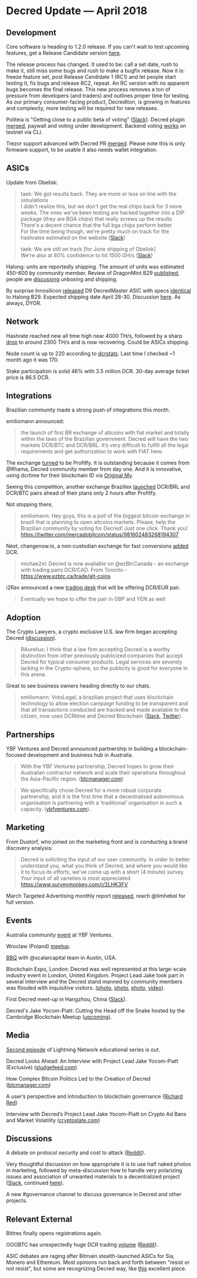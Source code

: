 # Decred Update — April 2018

## Development

Core software is heading to 1.2.0 release. If you can't wait to test upcoming features, get a Release Candidate version [here](https://github.com/decred/decred-binaries/releases).

The release process has changed. It used to be: call a set date, rush to make it, still miss some bugs and rush to make a bugfix release. Now it is: freeze feature set, post Release Candidate 1 (RC1) and let people start testing it, fix bugs and release RC2, repeat. An RC version with no apparent bugs becomes the final release. This new process removes a ton of pressure from developers (and traders) and outlines proper time for testing. As our primary consumer-facing product, Decrediton, is growing in features and complexity, more testing will be required for new releases.

Politeia is "Getting close to a public beta of voting" ([Slack](https://decred.slack.com/archives/C0NRMDVMJ/p1523623105000168)). Decred plugin [merged](https://github.com/decred/politeia/pull/242), paywall and voting under development. Backend voting [works](https://twitter.com/decredproject/status/984518284757221376) on testnet via CLI.

Trezor support advanced with Decred PR [merged](https://github.com/trezor/trezor-mcu/pull/274). Please note this is only firmware support, to be usable it also needs wallet integration.

## ASICs

Update from Obelisk:
> taek: We got results back. They are more or less on line with the simulations\
> I didn't realize this, but we don't get the real chips back for 3 more weeks. The ones we've been testing are hacked together into a DIP package (they are BGA chips) that really screws up the results\
> There's a decent chance that the full bga chips perform better\
> For the time being though, we're pretty much on track for the hashrates estimated on the website ([Slack](https://decred.slack.com/archives/C3P6R055Z/p1523504966000203))
> 
> taek: We are still on track [for June shipping of Obelisk]\
> We're also at 80% confidence to hit 1500 GH/s ([Slack](https://decred.slack.com/archives/C3P6R055Z/p1524152532000581))

Halong: units are reportedly shipping. The amount of units was estimated 450-600 by community member. Review of DragonMint B29 [published](https://bitsonline.com/dragonmint-b29-blake-256-decred-miner/), people are [discussing](https://www.reddit.com/r/decred/comments/8a2vul/just_unboxed_my_dragonmint_b29s/) unboxing and shipping.

By surprise Innosilicon [released](http://www.innosilicon.com/html/d9-miner/index.html) D9 DecredMaster ASIC with specs [identical](https://www.hashespersecond.com/2018/04/18/innosilicon-releases-blake2b-blake256-miners-that-mirror-halong-offerings/) to Halong B29. Expected shipping date April 28-30. Discussion [here](https://www.reddit.com/r/decred/comments/8d7awu/innosilicon_releases_blake2b_blake256_miners_that/). As always, DYOR.

## Network

Hashrate reached new all time high near 4000 TH/s, followed by a sharp [drop](https://www.reddit.com/r/decred/comments/8doiuo/question_about_network_hashrate_and_mining/) to around 2300 TH/s and is now recovering. Could be ASICs shipping.

Node count is up to 220 according to [dcrstats](https://dcrstats.com/map). Last time I checked ~1 month ago it was 170.

Stake participation is solid 46% with 3.5 million DCR. 30-day average ticket price is 86.5 DCR.

## Integrations

Brazilian community made a strong push of integrations this month.

emiliomann announced:

> the launch of first BR exchange of altcoins with fiat market and totally within the laws of the Brazilian government. Decred will have the two markets DCR/BTC and DCR/BRL. It’s very difficult to fulfill all the legal requirements and get authorization to work with FIAT here.

The exchange [turned](https://twitter.com/decredproject/status/984105841048436741) to be Profitfy. It is outstanding because it comes from @Rhama, Decred community member from day one. And it is innovative, using dcrtime for their blockchain ID via [Original My](https://originalmy.com).

Seeing this competition, another exchange Braziliex [launched](https://twitter.com/decredproject/status/984478905061928960) DCR/BRL and DCR/BTC pairs ahead of their plans only 2 hours after Profitfy.

Not stopping there,

> emiliomann: Hey guys, this is a poll of the biggest bitcoin exchange in brazil that is planning to open altcoins markets. Please, help the Brazilian community by voting for Decred! Just one click. Thank you! https://twitter.com/mercadobitcoin/status/981602483268194307

Next, changenow.io, a non-custodian exchange for fast conversions [added](https://twitter.com/decredproject/status/981623403378454528) DCR.

> michae2xl: ‪Decred is now available on @ezBtcCanada - an exchange with trading pairs DCR/CAD. From Toronto - https://www.ezbtc.ca/trade/alt-coins

i2Rav announced a new [trading desk](https://i2trading.com/) that will be offering DCR/EUR pair.

> Eventually we hope to offer the pair in GBP and YEN as well

## Adoption

The Crypto Lawyers, a crypto exclusive U.S. law firm began accepting Decred ([discussion](https://www.reddit.com/r/decred/comments/8909x6/the_crypto_lawyers_a_crypto_exclusive_us_law_firm/)).

> RAurelius: I think that a law firm accepting Decred is a worthy distinction from other previously publicized companies that accept Decred for typical consumer products. Legal services are severely lacking in the Crypto-sphere, so the publicity is good for everyone in this arena.

Great to see business owners heading directly to our chats.

> emiliomann: VotoLegal, a brazilian project that uses blockchain technology to allow election campaign funding to be transparent and that all transactions conducted are tracked and made available to the citizen, now uses DCRtime and Decred Blockchain ([Slack](https://decred.slack.com/archives/C0NRMDVMJ/p1524065250000150), [Twitter](https://twitter.com/decred_br/status/986610826051276800)).

## Partnerships

YBF Ventures and Decred announced partnership in building a blockchain-focused development and business hub in Australia.

> With the YBF Ventures partnership, Decred hopes to grow their Australian contractor network and scale their operations throughout the Asia-Pacific region. ([btcmanager.com](https://btcmanager.com/ybf-ventures-partners-with-the-decred-project-to-build-a-decentralized-internet/))

> We specifically chose Decred for a more robust corporate partnership, and it is the first time that a decentralised autonomous organisation is partnering with a ‘traditional’ organisation in such a capacity. ([ybfventures.com](http://ybfventures.com/ybf-decred-partnership-web-3/)).

## Marketing

From Dustorf, who joined on the marketing front and is conducting a brand discovery analysis:

> Decred is soliciting the input of our user community. In order to better understand you, what you think of Decred, and where you would like it to focus its efforts, we've come up with a short (4 minute) survey. Your input of all varieties is most appreciated https://www.surveymonkey.com/r/2LHK3FV

March Targeted Advertising monthly report [released](https://www.reddit.com/r/decred/comments/89ix5g/decred_targeted_advertising_monthly_report/), reach @timhebel for full version.

## Events

Australia community [event](https://twitter.com/YBFVentures/status/984020375670546434) at YBF Ventures.

Wroclaw (Poland) [meetup](https://twitter.com/Donmario/status/984141287707348992).

[BBQ](https://twitter.com/marco_peereboom/status/984525046738771968) with @scalarcapital team in Austin, USA.

Blockchain Expo, London: Decred was well represented at this large-scale industry event in London, United Kingdom. Project Lead Jake took part in several interview and the Decred stand manned by community members was flooded with inquisitive visitors. ([photo](https://twitter.com/decredproject/status/986642982194495488), [photo](https://twitter.com/NoahPierau/status/987115181024141312), [photo](https://twitter.com/NoahPierau/status/986925002833514497), [video](https://www.pscp.tv/w/baimBTFXZ0tncUxubUxBRXZ8MWxEeExhYXBYWFFLbaBXRYqX7GSffVzoQEeMeIF16G7BLG9ZY809CKY0y6Wc)).

First Decred meet-up in Hangzhou, China ([Slack](https://decred.slack.com/archives/C0NRMDVMJ/p1524305444000073)).

Decred's Jake Yocom-Piatt: Cutting the Head off the Snake hosted by the Cambridge Blockchain Meetup ([upcoming](https://www.bostonblockchainweek.com/events/2018/4/24/decreds-jake-yocom-piatt-cutting-the-head-off-the-snake)).

## Media

[Second episode](https://www.youtube.com/watch?v=QzY27b2REwg) of Lightning Network educational series is out.

Decred Looks Ahead: An Interview with Project Lead Jake Yocom-Piatt (Exclusive) ([sludgefeed.com](https://sludgefeed.com/decred-looks-ahead-an-interview-with-project-lead-jake-yocom-piatt/))

How Complex Bitcoin Politics Led to the Creation of Decred ([btcmanager.com](https://btcmanager.com/how-complex-bitcoin-politics-led-to-the-creation-of-decred/))

A user’s perspective and introduction to blockchain governance ([Richard Red](https://medium.com/@richardred/a-users-perspective-and-introduction-to-blockchain-governance-80fbe2050222))

Interview with Decred’s Project Lead Jake Yocom-Piatt on Crypto Ad Bans and Market Volatility ([cryptoslate.com](https://cryptoslate.com/interview-with-decreds-ceo-jake-yocom-piatt/))

## Discussions

A debate on protocol security and cost to attack ([Reddit](https://www.reddit.com/r/decred/comments/89mvfd/key_security_flaws_in_decred_limits_the_security/)).

Very thoughtful discussion on how appropriate it is to use half naked photos in marketing, followed by meta-discussion how to handle very polarizing issues and association of unwanted materials to a decentralized project ([Slack](https://decred.slack.com/archives/C5HPHMFQF/p1524182971000248), continued [here](https://decred.slack.com/archives/C3PAYQJTW/p1524304298000029)).

A new #governance channel to discuss governance in Decred and other projects.

## Relevant External

Bittrex finally opens registrations again.

OOOBTC has unexpectedly huge DCR trading [volume](https://coinmarketcap.com/exchanges/ooobtc/) ([Reddit](https://www.reddit.com/r/decred/comments/8b40bj/ooobtc_exchange_moving_over_8_million_in_volume/)).

ASIC debates are raging after Bitmain stealth-launched ASICs for Sia, Monero and Ethereum. Most opinions run back and forth between "resist or not resist", but some are recognizing Decred way, like [this](https://tokeneconomy.co/is-the-war-against-asics-worth-fighting-b12c6a714bed) excellent piece.
